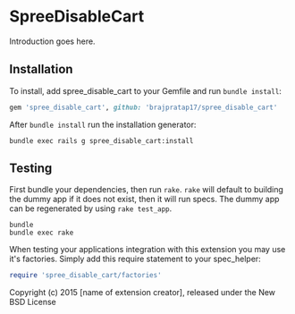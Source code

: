SpreeDisableCart
================

Introduction goes here.

Installation
------------

To install, add spree_disable_cart to your Gemfile and run `bundle install`:

```ruby
gem 'spree_disable_cart', github: 'brajpratap17/spree_disable_cart'
```

After `bundle install` run the installation generator:

```shell
bundle exec rails g spree_disable_cart:install
```

Testing
-------

First bundle your dependencies, then run `rake`. `rake` will default to building the dummy app if it does not exist, then it will run specs. The dummy app can be regenerated by using `rake test_app`.

```shell
bundle
bundle exec rake
```

When testing your applications integration with this extension you may use it's factories.
Simply add this require statement to your spec_helper:

```ruby
require 'spree_disable_cart/factories'
```

Copyright (c) 2015 [name of extension creator], released under the New BSD License
